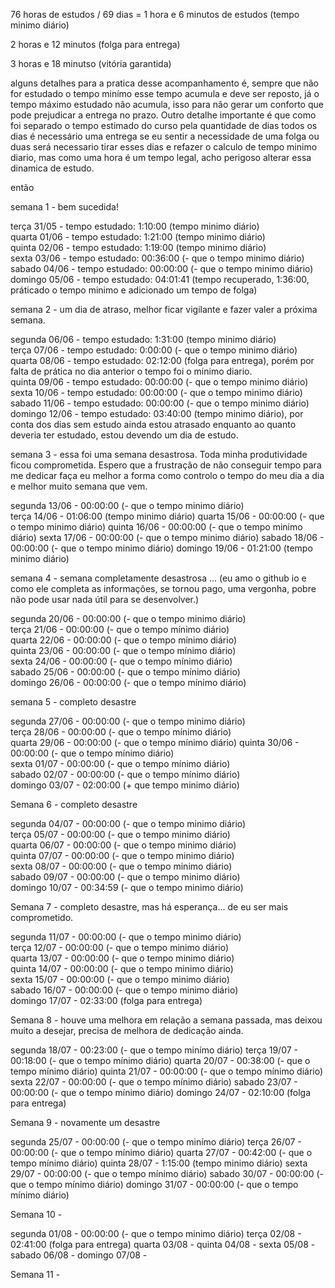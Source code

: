 76 horas de estudos / 69 dias = 1 hora e 6 minutos de estudos (tempo minimo diário)

2 horas e 12 minutos (folga para entrega)

3 horas e 18 minutso (vitória garantida)

alguns detalhes para a pratica desse acompanhamento é, sempre que não for estudado o tempo minímo esse tempo acumula e deve ser reposto, já o tempo máximo estudado não acumula, isso para não gerar um conforto que pode prejudicar a entrega no prazo. Outro detalhe importante é que como foi separado o tempo estimado do curso pela quantidade de dias todos os dias é necessário uma entrega se eu sentir a necessidade de uma folga ou duas será necessario tirar esses dias e refazer o calculo de tempo minimo diario, mas como uma hora é um tempo legal, acho perigoso alterar essa dinamica de estudo.

então 

semana 1 - bem sucedida!

terça 31/05 - tempo estudado: 1:10:00 (tempo minimo diário)   
quarta 01/06 - tempo estudado: 1:21:00 (tempo minimo diário)  
quinta 02/06 - tempo estudado: 1:19:00 (tempo minimo diário)  
sexta 03/06 - tempo estudado: 00:36:00 (- que o tempo minimo diário)  
sabado 04/06 - tempo estudado: 00:00:00 (- que o tempo minimo diário)   
domingo 05/06 - tempo estudado: 04:01:41 (tempo recuperado, 1:36:00, práticado o tempo minimo e adicionado um tempo de folga)  

semana 2 - um dia de atraso, melhor ficar vigilante e fazer valer a próxima semana.

segunda 06/06 - tempo estudado: 1:31:00 (tempo minimo diário)  
terça 07/06 - tempo estudado:   0:00:00 (- que o tempo minimo diário)  
quarta 08/06 - tempo estudado: 02:12:00 (folga para entrega), porém por falta de prática no dia anterior o tempo foi o minimo diario.  
quinta 09/06 - tempo estudado: 00:00:00 (- que o tempo minimo diário)  
sexta 10/06 - tempo estudado:  00:00:00 (- que o tempo minimo diário)  
sabado 11/06 - tempo estudado:  00:00:00 (- que o tempo minimo diário)  
domingo 12/06 - tempo estudado:  03:40:00 (tempo minimo diário), por conta dos dias sem estudo ainda estou atrasado enquanto ao quanto deveria ter estudado, estou devendo um dia de estudo.

semana 3 - essa foi uma semana desastrosa. Toda minha produtividade ficou comprometida. Espero que a frustração de não conseguir tempo para me dedicar faça eu melhor a forma como controlo o tempo do meu dia a dia e melhor muito semana que vem.

segunda 13/06 - 00:00:00    (- que o tempo minimo diário)  
terça 14/06 - 01:06:00    (tempo minimo diário)
quarta 15/06 - 00:00:00   (- que o tempo minimo diário)
quinta 16/06 - 00:00:00   (- que o tempo minimo diário)
sexta 17/06 - 00:00:00   (- que o tempo minimo diário)
sabado 18/06 - 00:00:00   (- que o tempo minimo diário)
domingo 19/06 - 01:21:00  (tempo minimo diário)

semana 4 - semana completamente desastrosa ...
(eu amo o github io e como ele completa as informações, se tornou pago, uma vergonha, pobre não pode usar nada útil para se desenvolver.)

segunda 20/06 - 00:00:00 (- que o tempo minimo diário)  
terça 21/06 - 00:00:00 (- que o tempo mínimo diário)  
quarta 22/06 - 00:00:00 (- que o tempo mínimo diário)  
quinta 23/06 - 00:00:00 (- que o tempo mínimo diário)  
sexta 24/06 -  00:00:00 (- que o tempo mínimo diário)  
sabado 25/06 -  00:00:00 (- que o tempo mínimo diário)  
domingo 26/06 -  00:00:00 (- que o tempo mínimo diário)  

semana 5 - completo desastre

segunda 27/06 - 00:00:00 (- que o tempo minimo diário)  
terça 28/06 - 00:00:00 (- que o tempo mínimo diário)  
quarta 29/06 - 00:00:00 (- que o tempo mínimo diário)
quinta 30/06 - 00:00:00 (- que o tempo mínimo diário)  
sexta 01/07 -  00:00:00 (- que o tempo mínimo diário)  
sabado 02/07 - 00:00:00 (- que o tempo mínimo diário)   
domingo 03/07 - 02:00:00 (+ que tempo minimo diário) 

Semana 6 - completo desastre

segunda 04/07 - 00:00:00 (- que o tempo minimo diário)  
terça 05/07 - 00:00:00 (- que o tempo minimo diário)  
quarta 06/07 - 00:00:00 (- que o tempo minimo diário)  
quinta 07/07 - 00:00:00 (- que o tempo minimo diário)  
sexta 08/07 -  00:00:00 (- que o tempo minimo diário)  
sabado 09/07 - 00:00:00 (- que o tempo minimo diário)  
domingo 10/07 - 00:34:59 (- que o tempo minimo diário)

Semana 7 - completo desastre, mas há esperança... de eu ser mais comprometido.

segunda 11/07 - 00:00:00 (- que o tempo minimo diário)  
terça 12/07 - 00:00:00 (- que o tempo minimo diário)  
quarta 13/07 - 00:00:00 (- que o tempo minimo diário)  
quinta 14/07 - 00:00:00 (- que o tempo minimo diário)  
sexta 15/07 -  00:00:00 (- que o tempo minimo diário)  
sabado 16/07 - 00:00:00 (- que o tempo minimo diário)  
domingo 17/07 - 02:33:00 (folga para entrega) 

Semana 8 - houve uma melhora em relação a semana passada, mas deixou muito a desejar, precisa de melhora de dedicação ainda.

segunda 18/07 - 00:23:00 (- que o tempo minímo diário)
terça 19/07 - 00:18:00 (- que o tempo mínimo diário)
quarta 20/07 - 00:38:00 (- que o tempo mínimo diário)
quinta 21/07 - 00:00:00 (- que o tempo mínimo diário)
sexta 22/07 -  00:00:00 (- que o tempo mínimo diário)
sabado 23/07 - 00:00:00 (- que o tempo mínimo diário)
domingo 24/07 - 02:10:00 (folga para entrega)


Semana 9 - novamente um desastre

segunda 25/07 - 00:00:00 (- que o tempo minímo diário)
terça 26/07 - 00:00:00 (- que o tempo mínimo diário)
quarta 27/07 - 00:42:00 (- que o tempo mínimo diário)
quinta 28/07 - 1:15:00 (tempo minimo diário) 
sexta 29/07 -  00:00:00 (- que o tempo mínimo diário)
sabado 30/07 - 00:00:00 (- que o tempo mínimo diário)
domingo 31/07 - 00:00:00 (- que o tempo mínimo diário)

Semana 10 - 

segunda 01/08 - 00:00:00 (- que o tempo minimo diário)
terça 02/08 - 02:41:00 (folga para entrega)
quarta 03/08 - 
quinta 04/08 -
sexta 05/08 -
sabado 06/08 -
domingo 07/08 -

Semana 11 -

